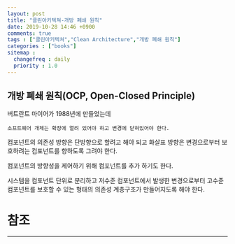 ```yaml
---
layout: post
title: "클린아키텍쳐-개방 폐쇄 원칙"
date: 2019-10-28 14:46 +0900
comments: true
tags : ["클린아키텍쳐","Clean Architecture","개방 폐쇄 원칙"]
categories : ["books"]
sitemap :
  changefreq : daily
  priority : 1.0
---
```


## 개방 폐쇄 원칙(OCP, Open-Closed Principle)

버트란트 마이어가 1988년에 만들었는데

```
소프트웨어 개체는 확장에 열려 있어야 하고 변경에 닫혀있어야 한다.
```

컴포넌트의 의존성 방향은 단방향으로 할려고 해야 되고 화살표 방향은 변경으로부터 보호하려는 컴포넌트를 향하도록 그려야 한다.

컴포넌트의 방향성을 제어하기 위해 컴포넌트를 추가 하기도 한다.

시스템을 컴포넌트 단위로 분리하고 저수준 컴포넌트에서 발생한 변경으로부터 
고수준 컴포넌트를 보호할 수 있는 형태의 의존성 계층구조가 만들어지도록 해야 한다.



# 참조
-----


